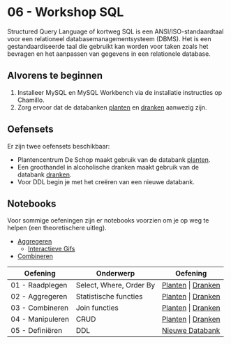 # 06 - Workshop SQL

Structured Query Language of kortweg SQL is een ANSI/ISO-standaardtaal voor een relationeel databasemanagementsysteem (DBMS). Het is een gestandaardiseerde taal die gebruikt kan worden voor taken zoals het bevragen en het aanpassen van gegevens in een relationele database.

## Alvorens te beginnen
1. Installeer MySQL en MySQL Workbench via de installatie instructies op Chamillo.
2. Zorg ervoor dat de databanken [planten](exercises/planten/structure.md) en [dranken](exercises/dranken/structure.md) aanwezig zijn.

## Oefensets
Er zijn twee oefensets beschikbaar: 
- Plantencentrum De Schop maakt gebruik van de databank [planten](exercises/planten/structure.md).
- Een groothandel in alcoholische dranken maakt gebruik van de databank [dranken](exercises/dranken/structure.md).
- Voor DDL begin je met het creëren van een nieuwe databank.

## Notebooks
Voor sommige oefeningen zijn er notebooks voorzien om je op weg te helpen (een theoretischere uitleg).
- [Aggregeren](https://nbviewer.jupyter.org/github/HOGENT-Databases/DB1-Slides/blob/master/notebooks/grouping.ipynb)
  - [Interactieve Gifs](https://dataschool.com/how-to-teach-people-sql/how-sql-aggregations-work/)
- [Combineren](https://nbviewer.jupyter.org/github/HOGENT-Databases/DB1-Slides/blob/master/notebooks/joining.ipynb)


| Oefening | Onderwerp | Oefening |
| -------- | --------- | -------- |
| 01 - Raadplegen      | Select, Where, Order By | [Planten](exercises/planten/exercise-1.md) \| [Dranken](exercises/dranken/exercise-1.md) |
| 02 - Aggregeren      | Statistische functies   | [Planten](exercises/planten/exercise-2.md) \| [Dranken](exercises/dranken/exercise-2.md) |
| 03 - Combineren      | Join functies           | [Planten](exercises/planten/exercise-3.md) \| [Dranken](exercises/dranken/exercise-3.md) |
| 04 - Manipuleren     | C~~R~~UD                | [Planten](exercises/planten/exercise-4.md) \| [Dranken](exercises/dranken/exercise-4.md) |
| 05 - Definiëren      | DDL                     | [Nieuwe Databank](exercises/ddl/exercise-1.md)                                           |
